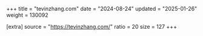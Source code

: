 +++
title = "tevinzhang.com"
date = "2024-08-24"
updated = "2025-01-26"
weight = 130092

[extra]
source = "https://tevinzhang.com/"
ratio = 20
size = 127
+++
